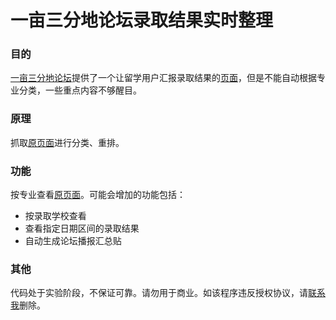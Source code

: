 # 一亩三分地论坛录取结果实时整理

### 目的
[一亩三分地论坛](http://www.1point3acres.com/bbs/)提供了一个让留学用户汇报录取结果的[页面](http://www.1point3acres.com/bbs/forum.php?mod=forumdisplay&fid=82&filter=author&orderby=dateline&sortid=164)，但是不能自动根据专业分类，一些重点内容不够醒目。

### 原理
抓取[原页面](http://www.1point3acres.com/bbs/forum.php?mod=forumdisplay&fid=82&filter=author&orderby=dateline&sortid=164)进行分类、重排。

### 功能
按专业查看[原页面](http://www.1point3acres.com/bbs/forum.php?mod=forumdisplay&fid=82&filter=author&orderby=dateline&sortid=164)。可能会增加的功能包括：

* 按录取学校查看
* 查看指定日期区间的录取结果
* 自动生成论坛播报汇总贴


### 其他
代码处于实验阶段，不保证可靠。请勿用于商业。如该程序违反授权协议，请[联系我](mailto:hikoship@gmail.com)删除。
